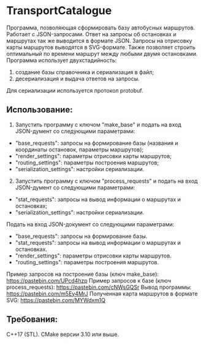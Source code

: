 # TransportCatalogue
Программа, позволяющая сформировать базу автобусных маршрутов. Работает с JSON-запросами. Ответ на запросы об остановках и маршрутах так же выводится в формате JSON. Запросы на отрисовку карты маршрутов выводятся в SVG-формате. Также позволяет строить оптимальный по времени маршрут между любыми двумя остановками.
Программа использует двухстадийность:
1) создание базы справочника и сериализация в файл;
2) десериализация и выдача ответов на запросы.

Для сериализации используется протокол protobuf.

## Использование:
1. Запустить программу с ключом "make_base" и подать на вход JSON-думент со следующими параметрами:
* "base_requests": запросы на формирование базы (названия и координаты остановок, параметры маршрутов);
* "render_settings": параметры отрисовки карты маршрутов;
* "routing_settings": параметры построения маршрутов;
* "serialization_settings": настройки сериализации.
2. Запустить программу с ключом "process_requests" и подать на вход JSON-думент со следующими параметрами:
* "stat_requests": запросы на вывод информации о маршрутах и остановках;
* "serialization_settings": настройки сериализации.

Подать на вход JSON-документ со следующими параметрами:
* "base_requests": запросы на формирование базы.
* "stat_requests": запросы на вывод информации о маршрутах и остановках.
* "render_settings": параметры отрисовки карты маршрутов.
* "routing_settings": параметры построения маршрутов.

Пример запросов на построение базы (ключ make_base): https://pastebin.com/UPcd4hzp
Пример запросов к базе (ключ process_requests): https://pastebin.com/cNWsGQSr
Вывод программы: https://pastebin.com/m5Ey4MrJ
Полученная карта маршрутов в формате SVG: https://pastebin.com/MYWdxm1Q

## Требования:
C++17 (STL).
CMake версии 3.10 или выше.
